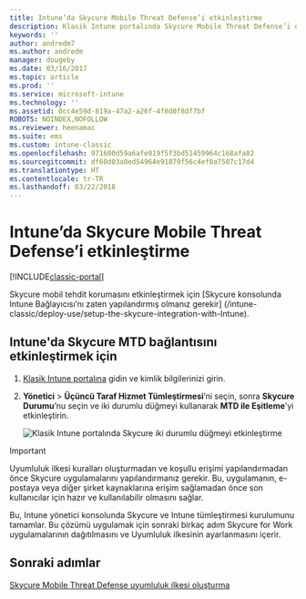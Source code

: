 ```yaml
---
title: Intune’da Skycure Mobile Threat Defense’i etkinleştirme
description: Klasik Intune portalında Skycure Mobile Threat Defense’i etkinleştirin.
keywords: ''
author: andredm7
ms.author: andredm
manager: dougeby
ms.date: 03/16/2017
ms.topic: article
ms.prod: ''
ms.service: microsoft-intune
ms.technology: ''
ms.assetid: 0cc4e59d-819a-47a2-a26f-4f8d0f8df7bf
ROBOTS: NOINDEX,NOFOLLOW
ms.reviewer: heenamac
ms.suite: ems
ms.custom: intune-classic
ms.openlocfilehash: 971600d59a6afe019f5f3bd51459964c168afa82
ms.sourcegitcommit: df60d03a0ed54964e91879f56c4ef0a7507c17d4
ms.translationtype: HT
ms.contentlocale: tr-TR
ms.lasthandoff: 03/22/2018
---
```

# <a name="enable-skycure-mobile-threat-defense-in-intune"></a>Intune’da Skycure Mobile Threat Defense’i etkinleştirme

[!INCLUDE[classic-portal](../includes/classic-portal.md)]

Skycure mobil tehdit korumasını etkinleştirmek için [Skycure konsolunda Intune Bağlayıcısı’nı zaten yapılandırmış olmanız gerekir] (/intune-classic/deploy-use/setup-the-skycure-integration-with-Intune).

## <a name="to-enable-the-skycure-mtd-connection-in-intune"></a>Intune'da Skycure MTD bağlantısını etkinleştirmek için

1.  [Klasik Intune portalına](https://manage.microsoft.com/) gidin ve kimlik bilgilerinizi girin.

2.  **Yönetici** &gt; **Üçüncü Taraf Hizmet Tümleştirmesi**’ni seçin, sonra **Skycure Durumu**’nu seçin ve iki durumlu düğmeyi kullanarak **MTD ile Eşitleme**’yi etkinleştirin.

    ![Klasik Intune portalında Skycure iki durumlu düğmeyi etkinleştirme](../media/mtp/enable-skycure-1.png)

> [!IMPORTANT] 
> Uyumluluk ilkesi kuralları oluşturmadan ve koşullu erişimi yapılandırmadan önce Skycure uygulamalarını yapılandırmanız gerekir. Bu, uygulamanın, e-postaya veya diğer şirket kaynaklarına erişim sağlamadan önce son kullanıcılar için hazır ve kullanılabilir olmasını sağlar.

Bu, Intune yönetici konsolunda Skycure ve Intune tümleştirmesi kurulumunu tamamlar. Bu çözümü uygulamak için sonraki birkaç adım Skycure for Work uygulamalarının dağıtılmasını ve Uyumluluk ilkesinin ayarlanmasını içerir.

## <a name="next-steps"></a>Sonraki adımlar

[Skycure Mobile Threat Defense uyumluluk ilkesi oluşturma](/intune-classic/deploy-use/create-skycure-mobile-threat-defense-compliance-policy)
